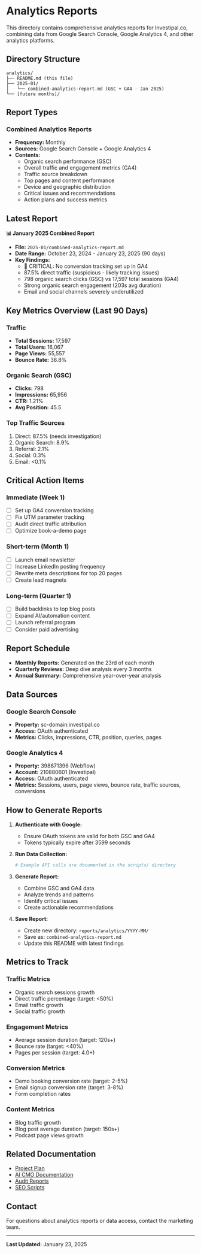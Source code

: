 # Analytics Reports

This directory contains comprehensive analytics reports for Investipal.co, combining data from Google Search Console, Google Analytics 4, and other analytics platforms.

## Directory Structure

```
analytics/
├── README.md (this file)
├── 2025-01/
│   └── combined-analytics-report.md (GSC + GA4 - Jan 2025)
└── [future months]/
```

## Report Types

### Combined Analytics Reports
- **Frequency:** Monthly
- **Sources:** Google Search Console + Google Analytics 4
- **Contents:**
  - Organic search performance (GSC)
  - Overall traffic and engagement metrics (GA4)
  - Traffic source breakdown
  - Top pages and content performance
  - Device and geographic distribution
  - Critical issues and recommendations
  - Action plans and success metrics

## Latest Report

**📊 January 2025 Combined Report**
- **File:** `2025-01/combined-analytics-report.md`
- **Date Range:** October 23, 2024 - January 23, 2025 (90 days)
- **Key Findings:**
  - 🚨 CRITICAL: No conversion tracking set up in GA4
  - 87.5% direct traffic (suspicious - likely tracking issues)
  - 798 organic search clicks (GSC) vs 17,597 total sessions (GA4)
  - Strong organic search engagement (203s avg duration)
  - Email and social channels severely underutilized

## Key Metrics Overview (Last 90 Days)

### Traffic
- **Total Sessions:** 17,597
- **Total Users:** 16,067
- **Page Views:** 55,557
- **Bounce Rate:** 38.8%

### Organic Search (GSC)
- **Clicks:** 798
- **Impressions:** 65,956
- **CTR:** 1.21%
- **Avg Position:** 45.5

### Top Traffic Sources
1. Direct: 87.5% (needs investigation)
2. Organic Search: 8.9%
3. Referral: 2.1%
4. Social: 0.3%
5. Email: <0.1%

## Critical Action Items

### Immediate (Week 1)
- [ ] Set up GA4 conversion tracking
- [ ] Fix UTM parameter tracking
- [ ] Audit direct traffic attribution
- [ ] Optimize book-a-demo page

### Short-term (Month 1)
- [ ] Launch email newsletter
- [ ] Increase LinkedIn posting frequency
- [ ] Rewrite meta descriptions for top 20 pages
- [ ] Create lead magnets

### Long-term (Quarter 1)
- [ ] Build backlinks to top blog posts
- [ ] Expand AI/automation content
- [ ] Launch referral program
- [ ] Consider paid advertising

## Report Schedule

- **Monthly Reports:** Generated on the 23rd of each month
- **Quarterly Reviews:** Deep dive analysis every 3 months
- **Annual Summary:** Comprehensive year-over-year analysis

## Data Sources

### Google Search Console
- **Property:** sc-domain:investipal.co
- **Access:** OAuth authenticated
- **Metrics:** Clicks, impressions, CTR, position, queries, pages

### Google Analytics 4
- **Property:** 398871396 (Webflow)
- **Account:** 210880601 (Investipal)
- **Access:** OAuth authenticated
- **Metrics:** Sessions, users, page views, bounce rate, traffic sources, conversions

## How to Generate Reports

1. **Authenticate with Google:**
   - Ensure OAuth tokens are valid for both GSC and GA4
   - Tokens typically expire after 3599 seconds

2. **Run Data Collection:**
   ```powershell
   # Example API calls are documented in the scripts/ directory
   ```

3. **Generate Report:**
   - Combine GSC and GA4 data
   - Analyze trends and patterns
   - Identify critical issues
   - Create actionable recommendations

4. **Save Report:**
   - Create new directory: `reports/analytics/YYYY-MM/`
   - Save as: `combined-analytics-report.md`
   - Update this README with latest findings

## Metrics to Track

### Traffic Metrics
- Organic search sessions growth
- Direct traffic percentage (target: <50%)
- Email traffic growth
- Social traffic growth

### Engagement Metrics
- Average session duration (target: 120s+)
- Bounce rate (target: <40%)
- Pages per session (target: 4.0+)

### Conversion Metrics
- Demo booking conversion rate (target: 2-5%)
- Email signup conversion rate (target: 3-8%)
- Form completion rates

### Content Metrics
- Blog traffic growth
- Blog post average duration (target: 150s+)
- Podcast page views growth

## Related Documentation

- [Project Plan](../../project.plan.md)
- [AI CMO Documentation](../../docs/ai-cmo/)
- [Audit Reports](../audits/)
- [SEO Scripts](../../scripts/seo/)

## Contact

For questions about analytics reports or data access, contact the marketing team.

---

**Last Updated:** January 23, 2025




